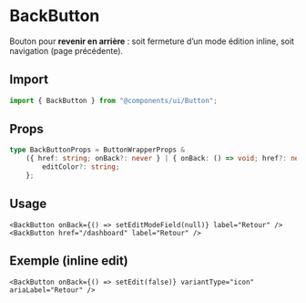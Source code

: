 # BackButton

Bouton pour **revenir en arrière** : soit fermeture d’un mode édition inline, soit navigation (page précédente).

## Import

```ts
import { BackButton } from "@components/ui/Button";
```

## Props

```ts
type BackButtonProps = ButtonWrapperProps &
    ({ href: string; onBack?: never } | { onBack: () => void; href?: never }) & {
        editColor?: string;
    };
```

## Usage

```tsx
<BackButton onBack={() => setEditModeField(null)} label="Retour" />
<BackButton href="/dashboard" label="Retour" />
```

## Exemple (inline edit)

```tsx
<BackButton onBack={() => setEdit(false)} variantType="icon" ariaLabel="Retour" />
```
